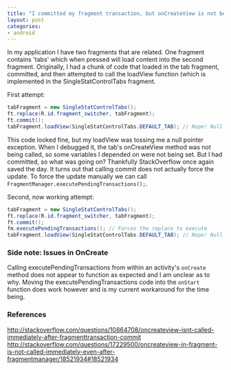 ```yaml
---
title: "I committed my fragment transaction, but onCreateView is not being called?"
layout: post
categories:
- android
---
```


In my application I have two fragments that are related. One fragment contains 'tabs' which when pressed will load content into the second fragment. 
Originally, I had a chunk of code that loaded in the tab fragment, committed, and then attempted to call the loadView function (which is implemented in the SingleStatControlTabs fragment.

First attempt:

```java
tabFragment = new SingleStatControlTabs();
ft.replace(R.id.fragment_switcher, tabFragment);
ft.commit();
tabFragment.loadView(SingleStatControlTabs.DEFAULT_TAB); // Nope! Null pointer exception found here...
```
This code looked fine, but my loadView was tossing me a null pointer exception. When I debugged it, the tab's onCreateView method was not being called, so some variables I depended on were not being set. But I had committed, so what was going on? Thankfully StackOverflow once again saved the day. It turns out that calling commit does not actually force the update. To force the update manually we can call `FragmentManager.executePendingTransactions();`.

Second, now working attempt:

```java
tabFragment = new SingleStatControlTabs();
ft.replace(R.id.fragment_switcher, tabFragment);
ft.commit();
fm.executePendingTransactions(); // Forces the replace to execute
tabFragment.loadView(SingleStatControlTabs.DEFAULT_TAB); // Nope! Null pointer exception found here...
```

### Side note: Issues in OnCreate
Calling executePendingTransactions from within an activity's `onCreate` method does not appear to function as expected and I am unclear as to why. Moving the executePendingTransactions code into the `onStart` function does work however and is my current workaround for the time being.

### References 
http://stackoverflow.com/questions/10864708/oncreateview-isnt-called-immediately-after-fragmenttransaction-commit
http://stackoverflow.com/questions/17229500/oncreateview-in-fragment-is-not-called-immediately-even-after-fragmentmanager/18521934#18521934